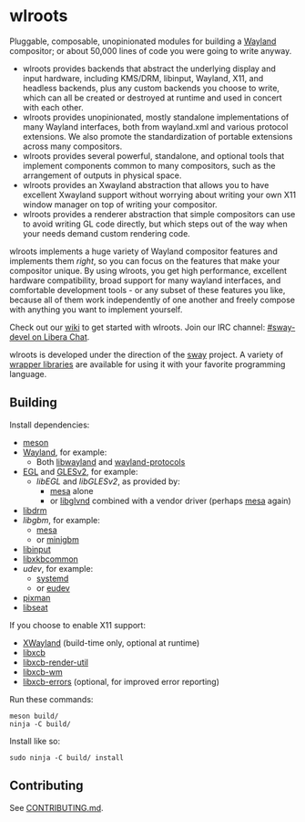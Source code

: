 # wlroots

Pluggable, composable, unopinionated modules for building a [Wayland]
compositor; or about 50,000 lines of code you were going to write anyway.

- wlroots provides backends that abstract the underlying display and input
  hardware, including KMS/DRM, libinput, Wayland, X11, and headless backends,
  plus any custom backends you choose to write, which can all be created or
  destroyed at runtime and used in concert with each other.
- wlroots provides unopinionated, mostly standalone implementations of many
  Wayland interfaces, both from wayland.xml and various protocol extensions.
  We also promote the standardization of portable extensions across
  many compositors.
- wlroots provides several powerful, standalone, and optional tools that
  implement components common to many compositors, such as the arrangement of
  outputs in physical space.
- wlroots provides an Xwayland abstraction that allows you to have excellent
  Xwayland support without worrying about writing your own X11 window manager
  on top of writing your compositor.
- wlroots provides a renderer abstraction that simple compositors can use to
  avoid writing GL code directly, but which steps out of the way when your
  needs demand custom rendering code.

wlroots implements a huge variety of Wayland compositor features and implements
them *right*, so you can focus on the features that make your compositor
unique. By using wlroots, you get high performance, excellent hardware
compatibility, broad support for many wayland interfaces, and comfortable
development tools - or any subset of these features you like, because all of
them work independently of one another and freely compose with anything you want
to implement yourself.

Check out our [wiki] to get started with wlroots. Join our IRC channel:
[#sway-devel on Libera Chat].

wlroots is developed under the direction of the [sway] project. A variety of
[wrapper libraries] are available for using it with your favorite programming
language.

## Building

Install dependencies:

* [meson]
* [Wayland], for example:
  * Both [libwayland] and [wayland-protocols]
* [EGL] and [GLESv2], for example:
  * *libEGL* and *libGLESv2*, as provided by:
    * [mesa] alone
    * or [libglvnd] combined with a vendor driver (perhaps [mesa] again)
* [libdrm]
* *libgbm*, for example:
  * [mesa]
  * or [minigbm]
* [libinput]
* [libxkbcommon]
* *udev*, for example:
  * [systemd]
  * or [eudev]
* [pixman]
* [libseat]

If you choose to enable X11 support:

* [XWayland] (build-time only, optional at runtime)
* [libxcb]
* [libxcb-render-util]
* [libxcb-wm]
* [libxcb-errors] (optional, for improved error reporting)

Run these commands:

    meson build/
    ninja -C build/

Install like so:

    sudo ninja -C build/ install

## Contributing

See [CONTRIBUTING.md].

[Wayland]: https://wayland.freedesktop.org/
[wiki]: https://github.com/swaywm/wlroots/wiki/Getting-started
[#sway-devel on Libera Chat]: https://web.libera.chat/?channels=#sway-devel
[Sway]: https://github.com/swaywm/sway
[meson]: https://mesonbuild.com/
[libwayland]: https://gitlab.freedesktop.org/wayland/wayland
[wayland-protocols]: https://gitlab.freedesktop.org/wayland/wayland-protocols
[EGL]: https://www.khronos.org/egl
[GLESv2]: https://www.khronos.org/opengles/
[libglvnd]: https://gitlab.freedesktop.org/glvnd/libglvnd
[mesa]: https://gitlab.freedesktop.org/mesa/mesa
[minigbm]: https://github.com/intel/minigbm
[libdrm]: https://gitlab.freedesktop.org/mesa/drm
[libinput]: https://gitlab.freedesktop.org/libinput/libinput
[libxkbcommon]: https://github.com/xkbcommon/libxkbcommon
[systemd]: https://github.com/systemd/systemd
[eudev]: https://github.com/gentoo/eudev
[wrapper libraries]: https://github.com/search?q=topic%3Abindings+org%3Aswaywm&type=Repositories
[pixman]: http://www.pixman.org/
[libseat]: https://git.sr.ht/~kennylevinsen/seatd
[XWayland]: https://gitlab.freedesktop.org/xorg/xserver
[libxcb]: https://gitlab.freedesktop.org/xorg/lib/libxcb
[libxcb-wm]: https://gitlab.freedesktop.org/xorg/lib/libxcb-wm
[libxcb-render-util]: https://gitlab.freedesktop.org/xorg/lib/libxcb-render-util
[libxcb-errors]: https://gitlab.freedesktop.org/xorg/lib/libxcb-errors
[CONTRIBUTING.md]: https://github.com/swaywm/wlroots/blob/master/CONTRIBUTING.md
